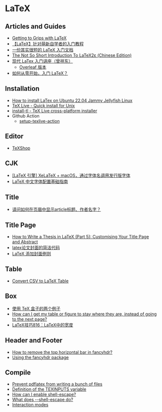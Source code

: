 # LaTeX

## Articles and Guides
* [Getting to Grips with LaTeX](https://www.andy-roberts.net/latex/)
* [【LaTeX】针对萌新自学者的入门教程](https://zhuanlan.zhihu.com/p/521649367)
* [一份其实很短的 LaTeX 入门文档](https://liam0205.me/2014/09/08/latex-introduction/)
* [The Not So Short Introduction To LaTeX2ε (Chinese Edition)](https://github.com/CTeX-org/lshort-zh-cn/)
* [现代 LaTex 入门讲座（曾祥东）](https://github.com/stone-zeng/latex-talk)
  * [Overleaf 版本](https://www.overleaf.com/project/622df830d7e1111ae7ccddb7)
* [如何从零开始，入门 LaTeX？](https://www.zhihu.com/question/62943097/answer/2432483007)

## Installation
* [How to install LaTex on Ubuntu 22.04 Jammy Jellyfish Linux](https://linuxconfig.org/how-to-install-latex-on-ubuntu-22-04-jammy-jellyfish-linux)
* [TeX Live - Quick install for Unix](https://tug.org/texlive/quickinstall.html)
* [install-tl - TeX Live cross-platform installer](https://tug.org/texlive/doc/install-tl.html)
* Github Action
  * [setup-texlive-action](https://github.com/teatimeguest/setup-texlive-action)

## Editor
* [TeXShop](https://pages.uoregon.edu/koch/texshop/)

## CJK
* [[LaTeX 引擎] XeLaTeX + macOS，通过字体名调用发行版字体](https://zhuanlan.zhihu.com/p/59774395)
* [LaTeX 中文字体配置基础指南](https://zhuanlan.zhihu.com/p/538459335)

## Title
* [请问如何在页眉中显示article标题、作者名字？](https://ask.latexstudio.net/index.php/ask/question/3381.html)

## Title Page
* [How to Write a Thesis in LaTeX (Part 5): Customising Your Title Page and Abstract](https://www.overleaf.com/learn/latex/How_to_Write_a_Thesis_in_LaTeX_(Part_5)%3A_Customising_Your_Title_Page_and_Abstract)
* [latex论文封面的简洁代码](https://zhuanlan.zhihu.com/p/524221069)
* [LaTeX 添加封面例则](https://zhuanlan.zhihu.com/p/633431642)

## Table
* [Convert CSV to LaTeX Table](https://tableconvert.com/csv-to-latex)

## Box
* [使用 TeX 盒子的两个例子](https://zhuanlan.zhihu.com/p/362226568)
* [How can I get my table or figure to stay where they are, instead of going to the next page?](https://www.overleaf.com/learn/latex/Questions/How_can_I_get_my_table_or_figure_to_stay_where_they_are%2C_instead_of_going_to_the_next_page%3F)
* [LaTeX技巧816：LaTeX中的宽度](https://www.latexstudio.net/archives/4257)

## Header and Footer
* [How to remove the top horizontal bar in fancyhdr?](https://tex.stackexchange.com/questions/13896/how-to-remove-the-top-horizontal-bar-in-fancyhdr)
* [Using the fancyhdr package](https://www.overleaf.com/learn/latex/Headers_and_footers#Using_the_fancyhdr_package)

## Compile
* [Prevent pdflatex from writing a bunch of files](https://tex.stackexchange.com/questions/11123/prevent-pdflatex-from-writing-a-bunch-of-files)
* [Definition of the TEXINPUTS variable](https://tex.stackexchange.com/questions/93712/definition-of-the-texinputs-variable)
* [How can I enable shell-escape?](https://tex.stackexchange.com/questions/598818/how-can-i-enable-shell-escape)
* [What does --shell-escape do?](https://tex.stackexchange.com/questions/88740/what-does-shell-escape-do)
* [Interaction modes](https://tex.stackexchange.com/questions/91592/where-to-find-official-and-extended-documentation-for-tex-latexs-commandlin)
